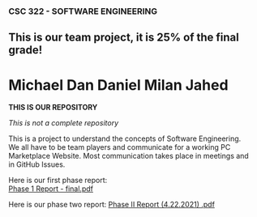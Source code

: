 ### CSC 322 - SOFTWARE ENGINEERING  



## This is our team project, it is 25% of the final grade!  


# Michael Dan Daniel Milan Jahed 

**THIS IS OUR REPOSITORY**  

*This is not a complete repository*  

This is a project to understand the concepts of Software Engineering.  
We all have to be team players and communicate for a working PC  
Marketplace Website. Most communication takes place in meetings and  
in GitHub Issues.  

Here is our first phase report:  
[Phase 1 Report - final.pdf](https://github.com/MichaelSalSail/CSC322_TEAMJ/files/6330354/Phase.1.Report.-.final.pdf)  

Here is our phase two report:
[Phase II Report (4.22.2021) .pdf](https://github.com/MichaelSalSail/CSC322_TEAMJ/files/6393889/Phase.II.Report.4.22.2021.pdf)

